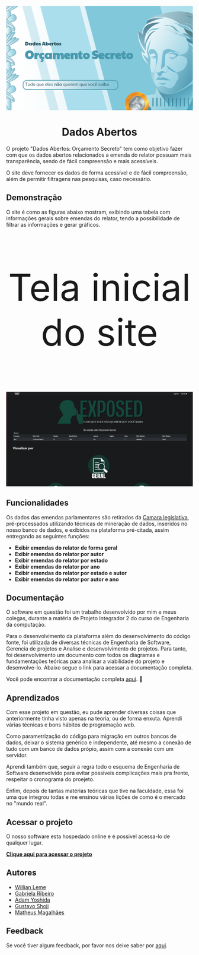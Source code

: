 ![Logo](https://github.com/williangrleme/Dados-abertos/raw/main/imgs/icon.png)
<h1 align="center">Dados Abertos</h1>


O projeto "Dados Abertos: Orçamento Secreto" tem como objetivo fazer com que os
dados abertos relacionados a emenda do relator possuam mais transparência, sendo de
fácil compreensão e mais acessíveis.

O site deve fornecer os dados de forma acessível e de fácil compreensão, além de
permitir filtragens nas pesquisas, caso necessário.


## Demonstração
O site é como as figuras abaixo mostram, exibindo uma tabela com informações gerais sobre emendas do relator, tendo a possibilidade de filtrar as informações e gerar gráficos.

<p align="center" style="font-size: 100px;">Tela inicial do site</p>

<p align="center">
  <img src="https://github.com/williangrleme/Dados-abertos/raw/main/imgs/inicio.png" alt="Descrição da Imagem">
</p>






## Funcionalidades
Os dados das emendas parlamentares são retirados da [Camara legislativa](https://www2.camara.leg.br/atividade-legislativa/comissoes/comissoes-mistas/cmo/Indicacoes-para-execucao-orcamentaria-em-RP9_LOA-2022), pré-processados utilizando técnicas de mineração de dados, inseridos no nosso banco de dados, e exibidos na plataforma pré-citada, assim entregando as seguintes funções:

- __Exibir emendas do relator de forma geral__
- __Exibir emendas do relator por autor__
- __Exibir emendas do relator por estado__
- __Exibir emendas do relator por ano__
- __Exibir emendas do relator por estado e autor__
- __Exibir emendas do relator por autor e ano__


## Documentação
O software em questão foi um trabalho desenvolvido por mim e meus colegas, durante a matéria de Projeto Integrador 2 do curso de Engenharia da computação.

Para o desenvolvimento da plataforma além do desenvolvimento do código fonte, foi utilizada de diversas técnicas de Engenharia de Software, Gerencia de projetos e Analise e desenvolvimento de projetos. Para tanto, foi desenvolvimento um documento com todos os diagramas e fundamentações teóricas para analisar a viabilidade do projeto e desenvolve-lo.
Abaixo segue o link para acessar a documentação completa.

Você pode encontrar a documentação completa [aqui](https://github.com/williangrleme/Dados-abertos/blob/main/DocumentacaoFinal.pdf). :book:

## Aprendizados

Com esse projeto em questão, eu pude aprender diversas coisas que anteriormente tinha visto apenas na teoria, ou de forma enxuta. Aprendi várias técnicas e bons hábitos de programação web.

Como parametrização do código para migração em outros bancos de dados, deixar o sistema genérico e independente, até mesmo a conexão de tudo com um banco de dados própio, assim com a conexão com um servidor.


Aprendi também que, seguir a regra todo o esquema de Engenharia de Software desenvolvido para evitar possiveis complicações mais pra frente, respeitar o cronograma do proejeto.

Enfim, depois de tantas matérias teóricas que tive na faculdade, essa foi uma que integrou todas e me ensinou várias lições de como é o mercado no "mundo real".

## Acessar o projeto

O nosso software esta hospedado online e é possivel acessa-lo de qualquer lugar.

__[Clique aqui para acessar o projeto](http://82.180.139.132:4000)__


## Autores

- [Willian Leme](https://github.com/williangrleme)
- [Gabriela Ribeiro](https://github.com/gabrielarib)
- [Adam Yoshida](https://github.com/adamyoshidas)
- [Gustavo Shoji](https://github.com/GuShoji)
- [Matheus Magalhães](https://github.com/MathMagal)


## Feedback

Se você tiver algum feedback, por favor nos deixe saber por [aqui](mailto:gusthavo_palm@hotmail.com).


